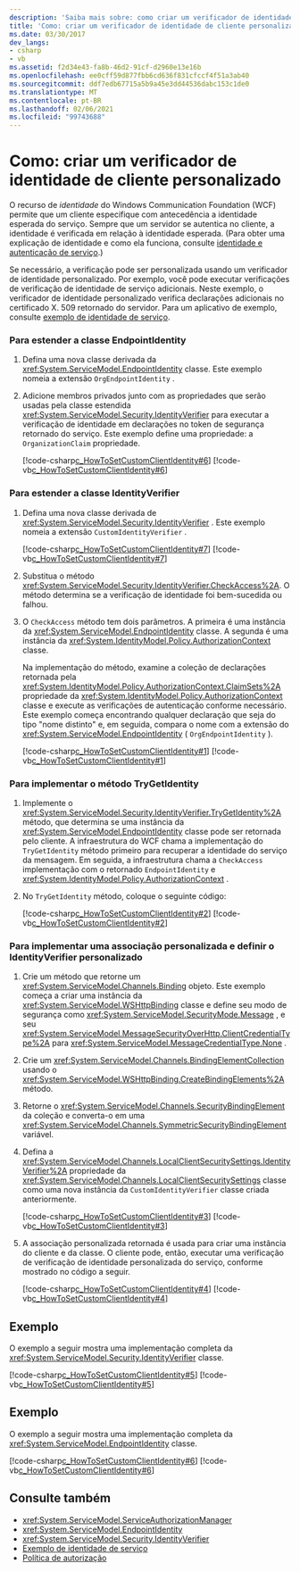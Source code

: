 ```yaml
---
description: 'Saiba mais sobre: como criar um verificador de identidade de cliente personalizado'
title: 'Como: criar um verificador de identidade de cliente personalizado'
ms.date: 03/30/2017
dev_langs:
- csharp
- vb
ms.assetid: f2d34e43-fa8b-46d2-91cf-d2960e13e16b
ms.openlocfilehash: ee0cff59d877fbb6cd636f831cfccf4f51a3ab40
ms.sourcegitcommit: ddf7edb67715a5b9a45e3dd44536dabc153c1de0
ms.translationtype: MT
ms.contentlocale: pt-BR
ms.lasthandoff: 02/06/2021
ms.locfileid: "99743688"
---
```

# <a name="how-to-create-a-custom-client-identity-verifier"></a>Como: criar um verificador de identidade de cliente personalizado

O recurso de *identidade* do Windows Communication Foundation (WCF) permite que um cliente especifique com antecedência a identidade esperada do serviço. Sempre que um servidor se autentica no cliente, a identidade é verificada em relação à identidade esperada. (Para obter uma explicação de identidade e como ela funciona, consulte [identidade e autenticação de serviço](../feature-details/service-identity-and-authentication.md).)  
  
 Se necessário, a verificação pode ser personalizada usando um verificador de identidade personalizado. Por exemplo, você pode executar verificações de verificação de identidade de serviço adicionais. Neste exemplo, o verificador de identidade personalizado verifica declarações adicionais no certificado X. 509 retornado do servidor. Para um aplicativo de exemplo, consulte [exemplo de identidade de serviço](../samples/service-identity-sample.md).  
  
### <a name="to-extend-the-endpointidentity-class"></a>Para estender a classe EndpointIdentity  
  
1. Defina uma nova classe derivada da <xref:System.ServiceModel.EndpointIdentity> classe. Este exemplo nomeia a extensão `OrgEndpointIdentity` .  
  
2. Adicione membros privados junto com as propriedades que serão usadas pela classe estendida <xref:System.ServiceModel.Security.IdentityVerifier> para executar a verificação de identidade em declarações no token de segurança retornado do serviço. Este exemplo define uma propriedade: a `OrganizationClaim` propriedade.  
  
     [!code-csharp[c_HowToSetCustomClientIdentity#6](../../../../samples/snippets/csharp/VS_Snippets_CFX/c_howtosetcustomclientidentity/cs/source.cs#6)]
     [!code-vb[c_HowToSetCustomClientIdentity#6](../../../../samples/snippets/visualbasic/VS_Snippets_CFX/c_howtosetcustomclientidentity/vb/source.vb#6)]  
  
### <a name="to-extend-the-identityverifier-class"></a>Para estender a classe IdentityVerifier  
  
1. Defina uma nova classe derivada de <xref:System.ServiceModel.Security.IdentityVerifier> . Este exemplo nomeia a extensão `CustomIdentityVerifier` .  
  
     [!code-csharp[c_HowToSetCustomClientIdentity#7](../../../../samples/snippets/csharp/VS_Snippets_CFX/c_howtosetcustomclientidentity/cs/source.cs#7)]
     [!code-vb[c_HowToSetCustomClientIdentity#7](../../../../samples/snippets/visualbasic/VS_Snippets_CFX/c_howtosetcustomclientidentity/vb/source.vb#7)]  
  
2. Substitua o método <xref:System.ServiceModel.Security.IdentityVerifier.CheckAccess%2A>. O método determina se a verificação de identidade foi bem-sucedida ou falhou.  
  
3. O `CheckAccess` método tem dois parâmetros. A primeira é uma instância da <xref:System.ServiceModel.EndpointIdentity> classe. A segunda é uma instância da <xref:System.IdentityModel.Policy.AuthorizationContext> classe.  
  
     Na implementação do método, examine a coleção de declarações retornada pela <xref:System.IdentityModel.Policy.AuthorizationContext.ClaimSets%2A> propriedade da <xref:System.IdentityModel.Policy.AuthorizationContext> classe e execute as verificações de autenticação conforme necessário. Este exemplo começa encontrando qualquer declaração que seja do tipo "nome distinto" e, em seguida, compara o nome com a extensão do <xref:System.ServiceModel.EndpointIdentity> ( `OrgEndpointIdentity` ).  
  
     [!code-csharp[c_HowToSetCustomClientIdentity#1](../../../../samples/snippets/csharp/VS_Snippets_CFX/c_howtosetcustomclientidentity/cs/source.cs#1)]
     [!code-vb[c_HowToSetCustomClientIdentity#1](../../../../samples/snippets/visualbasic/VS_Snippets_CFX/c_howtosetcustomclientidentity/vb/source.vb#1)]  
  
### <a name="to-implement-the-trygetidentity-method"></a>Para implementar o método TryGetIdentity  
  
1. Implemente o <xref:System.ServiceModel.Security.IdentityVerifier.TryGetIdentity%2A> método, que determina se uma instância da <xref:System.ServiceModel.EndpointIdentity> classe pode ser retornada pelo cliente. A infraestrutura do WCF chama a implementação do `TryGetIdentity` método primeiro para recuperar a identidade do serviço da mensagem. Em seguida, a infraestrutura chama a `CheckAccess` implementação com o retornado `EndpointIdentity` e <xref:System.IdentityModel.Policy.AuthorizationContext> .  
  
2. No `TryGetIdentity` método, coloque o seguinte código:  
  
     [!code-csharp[c_HowToSetCustomClientIdentity#2](../../../../samples/snippets/csharp/VS_Snippets_CFX/c_howtosetcustomclientidentity/cs/source.cs#2)]
     [!code-vb[c_HowToSetCustomClientIdentity#2](../../../../samples/snippets/visualbasic/VS_Snippets_CFX/c_howtosetcustomclientidentity/vb/source.vb#2)]  
  
### <a name="to-implement-a-custom-binding-and-set-the-custom-identityverifier"></a>Para implementar uma associação personalizada e definir o IdentityVerifier personalizado  
  
1. Crie um método que retorne um <xref:System.ServiceModel.Channels.Binding> objeto. Este exemplo começa a criar uma instância da <xref:System.ServiceModel.WSHttpBinding> classe e define seu modo de segurança como <xref:System.ServiceModel.SecurityMode.Message> , e seu <xref:System.ServiceModel.MessageSecurityOverHttp.ClientCredentialType%2A> para <xref:System.ServiceModel.MessageCredentialType.None> .  
  
2. Crie um <xref:System.ServiceModel.Channels.BindingElementCollection> usando o <xref:System.ServiceModel.WSHttpBinding.CreateBindingElements%2A> método.  
  
3. Retorne o <xref:System.ServiceModel.Channels.SecurityBindingElement> da coleção e converta-o em uma <xref:System.ServiceModel.Channels.SymmetricSecurityBindingElement> variável.  
  
4. Defina a <xref:System.ServiceModel.Channels.LocalClientSecuritySettings.IdentityVerifier%2A> propriedade da <xref:System.ServiceModel.Channels.LocalClientSecuritySettings> classe como uma nova instância da `CustomIdentityVerifier` classe criada anteriormente.  
  
     [!code-csharp[c_HowToSetCustomClientIdentity#3](../../../../samples/snippets/csharp/VS_Snippets_CFX/c_howtosetcustomclientidentity/cs/source.cs#3)]
     [!code-vb[c_HowToSetCustomClientIdentity#3](../../../../samples/snippets/visualbasic/VS_Snippets_CFX/c_howtosetcustomclientidentity/vb/source.vb#3)]  
  
5. A associação personalizada retornada é usada para criar uma instância do cliente e da classe. O cliente pode, então, executar uma verificação de verificação de identidade personalizada do serviço, conforme mostrado no código a seguir.  
  
     [!code-csharp[c_HowToSetCustomClientIdentity#4](../../../../samples/snippets/csharp/VS_Snippets_CFX/c_howtosetcustomclientidentity/cs/source.cs#4)]
     [!code-vb[c_HowToSetCustomClientIdentity#4](../../../../samples/snippets/visualbasic/VS_Snippets_CFX/c_howtosetcustomclientidentity/vb/source.vb#4)]  
  
## <a name="example"></a>Exemplo  

 O exemplo a seguir mostra uma implementação completa da <xref:System.ServiceModel.Security.IdentityVerifier> classe.  
  
 [!code-csharp[c_HowToSetCustomClientIdentity#5](../../../../samples/snippets/csharp/VS_Snippets_CFX/c_howtosetcustomclientidentity/cs/source.cs#5)]
 [!code-vb[c_HowToSetCustomClientIdentity#5](../../../../samples/snippets/visualbasic/VS_Snippets_CFX/c_howtosetcustomclientidentity/vb/source.vb#5)]  
  
## <a name="example"></a>Exemplo  

 O exemplo a seguir mostra uma implementação completa da <xref:System.ServiceModel.EndpointIdentity> classe.  
  
 [!code-csharp[c_HowToSetCustomClientIdentity#6](../../../../samples/snippets/csharp/VS_Snippets_CFX/c_howtosetcustomclientidentity/cs/source.cs#6)]
 [!code-vb[c_HowToSetCustomClientIdentity#6](../../../../samples/snippets/visualbasic/VS_Snippets_CFX/c_howtosetcustomclientidentity/vb/source.vb#6)]  
  
## <a name="see-also"></a>Consulte também

- <xref:System.ServiceModel.ServiceAuthorizationManager>
- <xref:System.ServiceModel.EndpointIdentity>
- <xref:System.ServiceModel.Security.IdentityVerifier>
- [Exemplo de identidade de serviço](../samples/service-identity-sample.md)
- [Política de autorização](../samples/authorization-policy.md)
